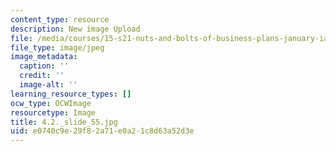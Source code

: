 ```yaml
---
content_type: resource
description: New image Upload
file: /media/courses/15-s21-nuts-and-bolts-of-business-plans-january-iap-2014/e0740c9e29f82a71e0a21c8d63a52d3e_4.2._slide_55.jpg
file_type: image/jpeg
image_metadata:
  caption: ''
  credit: ''
  image-alt: ''
learning_resource_types: []
ocw_type: OCWImage
resourcetype: Image
title: 4.2._slide_55.jpg
uid: e0740c9e-29f8-2a71-e0a2-1c8d63a52d3e
---
```

